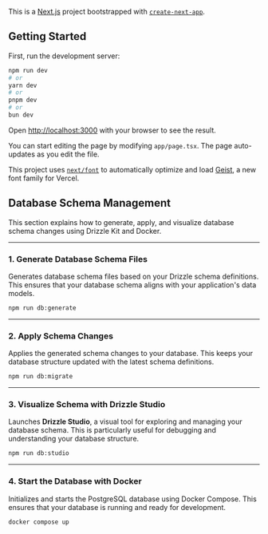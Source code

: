 This is a [Next.js](https://nextjs.org) project bootstrapped with [`create-next-app`](https://nextjs.org/docs/app/api-reference/cli/create-next-app).

## Getting Started

First, run the development server:

```bash
npm run dev
# or
yarn dev
# or
pnpm dev
# or
bun dev
```

Open [http://localhost:3000](http://localhost:3000) with your browser to see the result.

You can start editing the page by modifying `app/page.tsx`. The page auto-updates as you edit the file.

This project uses [`next/font`](https://nextjs.org/docs/app/building-your-application/optimizing/fonts) to automatically optimize and load [Geist](https://vercel.com/font), a new font family for Vercel.

## Database Schema Management

This section explains how to generate, apply, and visualize database schema changes using Drizzle Kit and Docker.

---

### **1. Generate Database Schema Files**
Generates database schema files based on your Drizzle schema definitions. This ensures that your database schema aligns with your application's data models.

```bash
npm run db:generate
```

---

### **2. Apply Schema Changes**
Applies the generated schema changes to your database. This keeps your database structure updated with the latest schema definitions.

```bash
npm run db:migrate
```

---

### **3. Visualize Schema with Drizzle Studio**
Launches **Drizzle Studio**, a visual tool for exploring and managing your database schema. This is particularly useful for debugging and understanding your database structure.

```bash
npm run db:studio
```

---

### **4. Start the Database with Docker**
Initializes and starts the PostgreSQL database using Docker Compose. This ensures that your database is running and ready for development.

```bash
docker compose up
```

